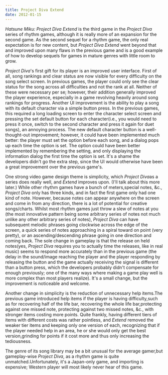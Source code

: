 ```yaml
---
title: Project Diva Extend
date: 2012-01-15
---
```


<i>Hatsune Miku: Project Diva Extend</i> is the third game in the
<i>Project Diva</i> series of rhythm games, although it is really more of
an expansion for the second game.  As the second sequel for a rhythm
game, the only real expectation is for new content, but <i>Project Diva
Extend</i> went beyond that and improved upon many flaws in the previous
game and is a good example of how to develop sequels for games in mature
genres with little room to grow.

<i>Project Diva</i>'s first gift for its player is an improved
user interface.  First of all, song rankings and clear status are now
visible for every difficulty on the song select screen.  In previous
games, the player could only see the clear status for the song across all
difficulties and not the rank at all.  Neither of these were necessary
per se; however, their addition generally improved the player experience,
especially in a game revolving heavily around song rankings for progress.
Another UI improvement is the ability to play a song with its default
character via a simple button press.  In the previous games, this
required a long loading screen to enter the character select screen and
pressing the set default button for each character(i.e., you would need
to press it once, switch to the second character and press it again for
duet songs), an annoying process.  The new default character button is a
well-thought-out improvement; however, it could have been implemented
much better: the player must set the option before each song, and
a dialog pops up each time the option is set.  The option could have been
better implemented by remembering the setting, and only displaying the
information dialog the first time the option is set.  It's a shame the
developers didn't go the extra step, since the UI would otherwise have
been a great improvement over the previous game's.

One strong video game design theme is simplicity, which <i>Project
Diva</i>as a series does really well, and <i>Extend</i> improves upon.
(I'll talk about this more later.)  While other rhythm games have a bunch
of meters,special notes, &c., <i>Project Diva</i> only has three kinds,
and in fact the first game only had one kind of note.  However, because
notes can appear anywhere on the screen and come in from any direction,
there is a lot of potential for creative songs/charts.  Whilst most
rhythm games just throw a slew of notes at you (the most innovative
pattern being some arbitrary series of notes not much unlike any other
arbitrary series of notes), <i>Project Diva</i> can have subsequent
melodic phrases going clockwise across the edge of the screen, a quick
series of notes approaching in a spiral toward on point (very pretty), or
an ascending/descending phrase going in one direction and coming back.
The sole change in gameplay is that the release on held notes(yes,
<i>Project Diva</i> requires you to actually time the releases, like
in real music) seems to respond more accurately than in the previous game
(the delay in the sound/image reaching the player and the player
responding by releasing the button and the game actually receiving the
signal is different than a button press, which the developers probably
didn't compensate for enough previously; one of the many ways where
making a game play well is more complex than most players realize).  It's
a small change, but the improvement is noticeable and welcome.

Another change in simplicity is the reduction of unnecessary help
items.The previous game introduced help items if the player is having
difficulty,such as for recovering half of the life bar, recovering the
whole life bar,protecting against one missed note, protecting against
two missed notes, &c., with stronger items costing more points.  Quite
frankly, having different tiers of items with different costs was rather
pointless, and <i>Extend</i> removed the weaker tier items and keeping
only one version of each, recognizing that if the player needed help in
an area, he or she would only get the best version,grinding for points
if it cost more and thus only increasing the tediousness.

The genre of its song library may be a bit unusual for the average
gamer,but gameplay-wise <i>Project Diva</i>, as a rhythm game is quite
unmatched.Unfortunately, it's a Japan-only game, and importing is
expensive; Western player will most likely never hear of this game.
